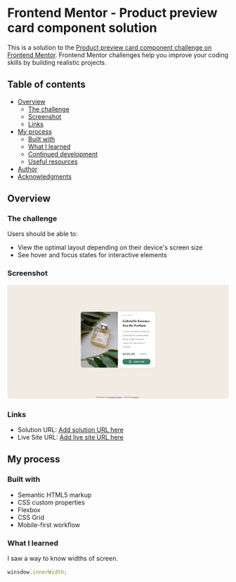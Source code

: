 # Frontend Mentor - Product preview card component solution

This is a solution to the [Product preview card component challenge on Frontend Mentor](https://www.frontendmentor.io/challenges/product-preview-card-component-GO7UmttRfa). Frontend Mentor challenges help you improve your coding skills by building realistic projects. 

## Table of contents

- [Overview](#overview)
  - [The challenge](#the-challenge)
  - [Screenshot](#screenshot)
  - [Links](#links)
- [My process](#my-process)
  - [Built with](#built-with)
  - [What I learned](#what-i-learned)
  - [Continued development](#continued-development)
  - [Useful resources](#useful-resources)
- [Author](#author)
- [Acknowledgments](#acknowledgments)


## Overview

### The challenge

Users should be able to:

- View the optimal layout depending on their device's screen size
- See hover and focus states for interactive elements

### Screenshot

![](./images/Captura.JPG)



### Links

- Solution URL: [Add solution URL here](https://github.com/jhovannyvivas/product-preview-card-component/)
- Live Site URL: [Add live site URL here](https://jhovannyvivas.github.io/product-preview-card-component/)

## My process

### Built with

- Semantic HTML5 markup
- CSS custom properties
- Flexbox
- CSS Grid
- Mobile-first workflow


### What I learned


I saw a way to know widths of screen.

```js
winsdow.innerWidth;
```




